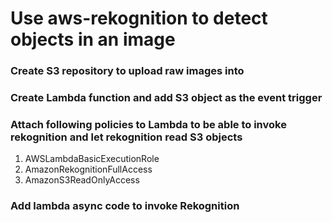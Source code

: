 # Use aws-rekognition to detect objects in an image

### Create S3 repository to upload raw images into


### Create Lambda function and add S3 object as the event trigger


### Attach following policies to Lambda to be able to invoke rekognition and let rekognition read S3 objects
1. AWSLambdaBasicExecutionRole
2. AmazonRekognitionFullAccess
3. AmazonS3ReadOnlyAccess

### Add lambda async code to invoke Rekognition


